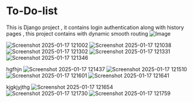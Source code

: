 # To-Do-list
This is Django project , it contains login authentication along with history pages , this project contains with dynamic smooth routing 
![Image](https://github.com/user-attachments/assets/456458d5-ed9a-4fda-b64c-03eafbec0cf2)


![Screenshot 2025-01-17 121002](https://github.com/user-attachments/assets/4e8c12d0-381a-4a9b-aa46-e1f5bd32e963)
![Screenshot 2025-01-17 121038](https://github.com/user-attachments/assets/7bd0d4ce-c226-4ba4-b380-14b5fc328a8a)
![Screenshot 2025-01-17 121302](https://github.com/user-attachments/assets/6cac0434-08bc-4ef1-9269-688a5c3ce8c1)
![Screenshot 2025-01-17 121331](https://github.com/user-attachments/assets/fc538f7e-e8f6-4441-9fb9-b6ec92e9fe82)
![Screenshot 2025-01-17 121346](https://github.com/user-attachments/assets/55949d21-fb78-48c1-a970-7cb97841a736)

hgfhjn
![Screenshot 2025-01-17 121437](https://github.com/user-attachments/assets/5658a234-0cc5-483c-863d-2a54e75ea0ac)
![Screenshot 2025-01-17 121510](https://github.com/user-attachments/assets/082decd4-3f4d-46fd-9e30-10608699180f)
![Screenshot 2025-01-17 121601](https://github.com/user-attachments/assets/426282ad-859f-4805-9243-b5b25adda318)
![Screenshot 2025-01-17 121641](https://github.com/user-attachments/assets/1fafcbbf-50ae-4812-9b0f-ce6160e11a4a)

kjgkjyjthg
![Screenshot 2025-01-17 121654](https://github.com/user-attachments/assets/74c2690d-ad66-47cc-98a0-b3692cc56a32)
![Screenshot 2025-01-17 121730](https://github.com/user-attachments/assets/5eeb59c0-b743-4bb4-93cf-b992caa9f2d6)
![Screenshot 2025-01-17 121759](https://github.com/user-attachments/assets/21cfb8d8-ba61-408a-a4f9-45a858988a47)
